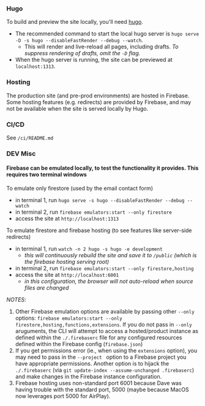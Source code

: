 ### Hugo
To build and preview the site locally, you'll need [hugo](https://gohugo.io/).

- The recommended command to start the local hugo server is `hugo serve -D -s hugo --disableFastRender --debug --watch`.
  - This will render and live-reload all pages, including drafts. _To suppress rendering of drafts, omit the `-D` flag._
- When the hugo server is running, the site can be previewed at `localhost:1313`.

### Hosting
The production site (and pre-prod environments) are hosted in Firebase. Some hosting features (e.g. redirects) are provided by Firebase, and may not be available when the site is served locally by Hugo.

### CI/CD
See `/ci/README.md`

### DEV Misc
#### Firebase can be emulated locally, to test the functionality it provides. This requires two terminal windows
To emulate only firestore (used by the email contact form)
- in terminal 1, run `hugo serve -s hugo --disableFastRender --debug --watch`
- in terminal 2, run `firebase emulators:start --only firestore`
- access the site at `http://localhost:1313`

To emulate firestore and firebase hosting (to see features like server-side redirects)
  - in terminal 1, run `watch -n 2 hugo -s hugo -e development`
    - _this will continuously rebuild the site and save it to `/public` (which is the firebase hosting serving root)_
  - in terminal 2, run `firebase emulators:start --only firestore,hosting`
  - access the site at `http://localhost:6001`
    - _in this configuration, the browser will not auto-reload when source files are changed_

_NOTES_:
1) Other Firebase emulation options are available by passing other `--only` options: `firebase emulators:start --only firestore,hosting,functions,extensions`.  If you do not pass in `--only` aruguments, the CLI will attempt to access a hosted/product instance as defined within the `./.firebaserc` file for any configured resources defined within the Firebase config (`firebase.json`)
2) If you get permissions error (ie., when using the `extensions` option), you may need to pass in the `--project ` option to a Firebase project you have appropriate permissions. Another option is to hijack the `./.firebaserc` (via `git update-index --assume-unchanged .firebaserc`) and make changes in the Firebase instance configuration.
3) Firebase hosting uses non-standard port 6001 because Dave was having trouble with the standard port, 5000 (maybe because MacOS now leverages port 5000 for AirPlay).